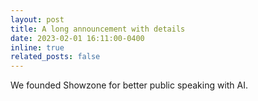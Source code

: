 ```yaml
---
layout: post
title: A long announcement with details
date: 2023-02-01 16:11:00-0400
inline: true
related_posts: false
---
```


We founded Showzone for better public speaking with AI.